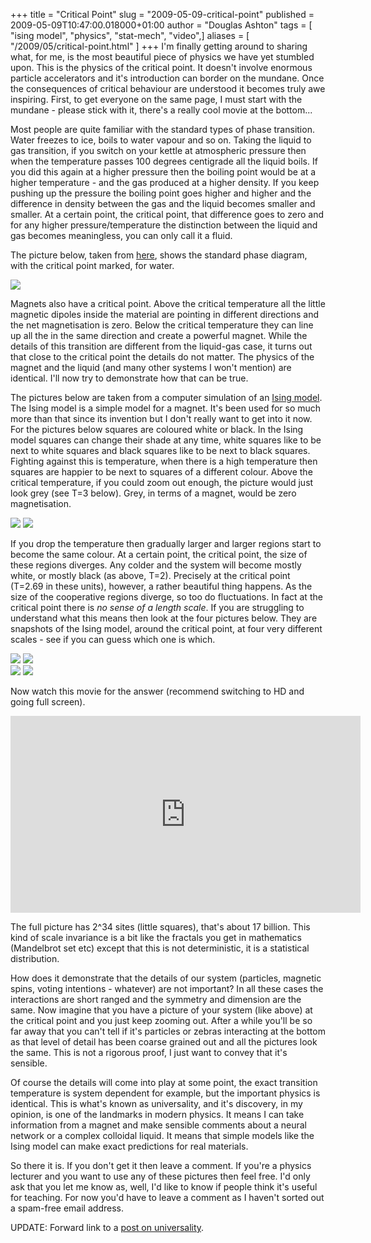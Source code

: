 +++
title = "Critical Point"
slug = "2009-05-09-critical-point"
published = 2009-05-09T10:47:00.018000+01:00
author = "Douglas Ashton"
tags = [ "ising model", "physics", "stat-mech", "video",]
aliases = [
    "/2009/05/critical-point.html"
]
+++
I'm finally getting around to sharing what, for me, is the most
beautiful piece of physics we have yet stumbled upon. This is the
physics of the critical point. It doesn't involve enormous particle
accelerators and it's introduction can border on the mundane. Once the
consequences of critical behaviour are understood it becomes truly awe
inspiring. First, to get everyone on the same page, I must start with
the mundane - please stick with it, there's a really cool movie at the
bottom...  
  
Most people are quite familiar with the standard types of phase
transition. Water freezes to ice, boils to water vapour and so on.
Taking the liquid to gas transition, if you switch on your kettle at
atmospheric pressure then when the temperature passes 100 degrees
centigrade all the liquid boils. If you did this again at a higher
pressure then the boiling point would be at a higher temperature - and
the gas produced at a higher density. If you keep pushing up the
pressure the boiling point goes higher and higher and the difference in
density between the gas and the liquid becomes smaller and smaller. At a
certain point, the critical point, that difference goes to zero and for
any higher pressure/temperature the distinction between the liquid and
gas becomes meaningless, you can only call it a fluid.  
  
The picture below, taken from
[here](http://serc.carleton.edu/research_education/equilibria/phaserule.html),
shows the standard phase diagram, with the critical point marked, for
water.  
  
[![](/images/thumbnails/2009-05-09-critical-point-h2o_phase_diagram_-_color.v2.jpg)](/images/2009-05-09-critical-point-h2o_phase_diagram_-_color.v2.jpg)  
  
  
Magnets also have a critical point. Above the critical temperature all
the little magnetic dipoles inside the material are pointing in
different directions and the net magnetisation is zero. Below the
critical temperature they can line up all the in the same direction and
create a powerful magnet. While the details of this transition are
different from the liquid-gas case, it turns out that close to the
critical point the details do not matter. The physics of the magnet and
the liquid (and many other systems I won't mention) are identical. I'll
now try to demonstrate how that can be true.  
  
The pictures below are taken from a computer simulation of an [Ising
model](http://scienceworld.wolfram.com/physics/IsingModel.html). The
Ising model is a simple model for a magnet. It's been used for so much
more than that since its invention but I don't really want to get into
it now. For the pictures below squares are coloured white or black. In
the Ising model squares can change their shade at any time, white
squares like to be next to white squares and black squares like to be
next to black squares. Fighting against this is temperature, when there
is a high temperature then squares are happier to be next to squares of
a different colour. Above the critical temperature, if you could zoom
out enough, the picture would just look grey (see T=3 below). Grey, in
terms of a magnet, would be zero magnetisation.  
  
  
  

  
[![](/images/thumbnails/2009-05-09-critical-point-smallT3.png)](/images/2009-05-09-critical-point-smallT3.png)
[![](/images/thumbnails/2009-05-09-critical-point-smallT2.png)](/images/2009-05-09-critical-point-smallT2.png)  

  
  
If you drop the temperature then gradually larger and larger regions
start to become the same colour. At a certain point, the critical point,
the size of these regions diverges. Any colder and the system will
become mostly white, or mostly black (as above, T=2). Precisely at the
critical point (T=2.69 in these units), however, a rather beautiful
thing happens. As the size of the cooperative regions diverge, so too do
fluctuations. In fact at the critical point there is <span
style="font-style: italic;">no sense of a length scale</span>. If you
are struggling to understand what this means then look at the four
pictures below. They are snapshots of the Ising model, around the
critical point, at four very different scales - see if you can guess
which one is which.  
  
  
  

  
[![](/images/thumbnails/2009-05-09-critical-point-ising-103546-56360-0008.png)](/images/2009-05-09-critical-point-ising-103546-56360-0008.png)
[![](/images/thumbnails/2009-05-09-critical-point-ising-0-0-0128.png)](/images/2009-05-09-critical-point-ising-0-0-0128.png)  
[![](/images/thumbnails/2009-05-09-critical-point-ising-98304-52428-0032.png)](/images/2009-05-09-critical-point-ising-98304-52428-0032.png)
[![](/images/thumbnails/2009-05-09-critical-point-ising-103809-61440-0002.png)](/images/2009-05-09-critical-point-ising-103809-61440-0002.png)  

  
  
Now watch this movie for the answer (recommend switching to HD and going
full screen).  
  
  
<iframe width="560" height="315" src="https://www.youtube.com/embed/fi-g2ET97W8" title="YouTube video player" frameborder="0" allow="accelerometer; autoplay; clipboard-write; encrypted-media; gyroscope; picture-in-picture" allowfullscreen></iframe>
  

  

  
The full picture has 2^34 sites (little squares), that's about 17
billion. This kind of scale invariance is a bit like the fractals you
get in mathematics (Mandelbrot set etc) except that this is not
deterministic, it is a statistical distribution.  
  
How does it demonstrate that the details of our system (particles,
magnetic spins, voting intentions - whatever) are not important? In all
these cases the interactions are short ranged and the symmetry and
dimension are the same. Now imagine that you have a picture of your
system (like above) at the critical point and you just keep zooming out.
After a while you'll be so far away that you can't tell if it's
particles or zebras interacting at the bottom as that level of detail
has been coarse grained out and all the pictures look the same. This is
not a rigorous proof, I just want to convey that it's sensible.  
  
Of course the details will come into play at some point, the exact
transition temperature is system dependent for example, but the
important physics is identical. This is what's known as universality,
and it's discovery, in my opinion, is one of the landmarks in modern
physics. It means I can take information from a magnet and make sensible
comments about a neural network or a complex colloidal liquid. It means
that simple models like the Ising model can make exact predictions for
real materials.  
  
So there it is. If you don't get it then leave a comment. If you're a
physics lecturer and you want to use any of these pictures then feel
free. I'd only ask that you let me know as, well, I'd like to know if
people think it's useful for teaching. For now you'd have to leave a
comment as I haven't sorted out a spam-free email address.  
  
UPDATE: Forward link to a [post on
universality](/2011/07/universality-at-critical-point.html).

